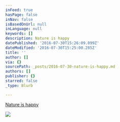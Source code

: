 ```yaml
---
inFeed: true
hasPage: false
inNav: false
isBasedOnUrl: null
inLanguage: null
keywords: []
description: Nature is happy
datePublished: '2016-07-30T15:26:09.099Z'
dateModified: '2016-07-30T15:25:00.285Z'
title: ''
author: []
via: {}
sourcePath: _posts/2016-07-30-nature-is-happy.md
authors: []
publisher: {}
starred: false
_type: Blurb

---
```

[Nature is happy][0]

[][0]
![](https://the-grid-user-content.s3-us-west-2.amazonaws.com/7261d887-eaaa-4edc-8a1f-0109be099b88.jpg)

[0]: https://thegrid.ai/nature-is-happy/nature-is-happy/